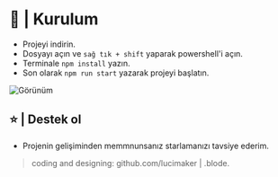 # 🔨 | Kurulum

- Projeyi indirin.
- Dosyayı açın ve `sağ tık + shift` yaparak powershell'i açın.
- Terminale `npm install` yazın.
- Son olarak `npm run start` yazarak projeyi başlatın.

![Görünüm](https://media.discordapp.net/attachments/997489625092325486/1075134298979582116/image.png?width=1030&height=559)

## ⭐ | Destek ol

- Projenin gelişiminden memmnunsanız starlamanızı tavsiye ederim.

> coding and designing: github.com/lucimaker | .blode.
